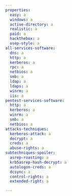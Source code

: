 ```yaml
---
properties:
  easy: a
  windows: a
  active-directory: a
  realistic: a
  paid: a
  hackthebox: a
  osep-style: a
all-services-software:
  dns: a
  http: a
  kerberos: a
  rpc: a
  netbios: a
  smb: a
  ldap: a
  ldaps: a
  winrm: a
  iis: a
pentest-services-software:
  http: a
  kerberos: a
  winrm: a
  smb: a
  netbios: a
attacks-techniques:
  kerberos-attack: a
  decrypt: a
  creds: a
  abuse-rights: a
subtechniques-spoiler:
  asrep-roasting: a
  krb5asrep-hash-decrypt: a
  autologon-creds: a
  dcsync: a
  control-rights: a
  extended-right: a

---
```

